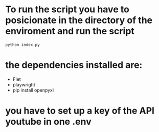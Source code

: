 # To run the script you have to posicionate in the directory of the enviroment and run the script

```shell
python index.py

```

# the dependencies installed are:

- Flet
- playwright 
- pip install openpyxl


# you have to set up a  key of the API youtube in one .env 